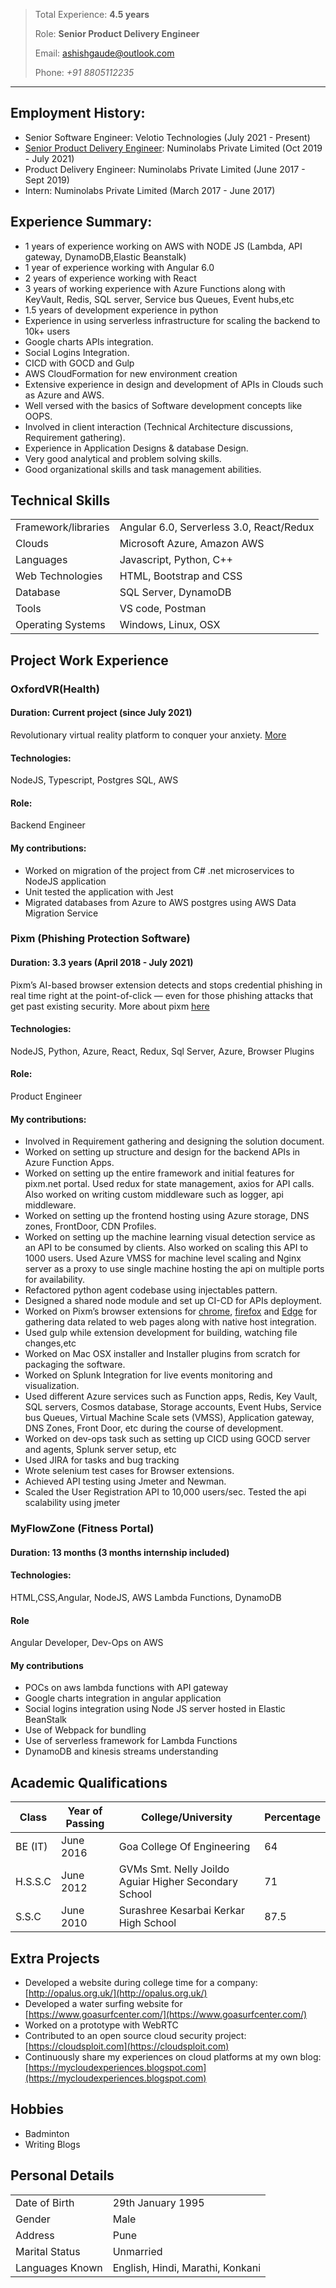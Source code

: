 > Total Experience: **4.5 years**
> 
> Role: **Senior Product Delivery Engineer**
> 
> Email: <ashishgaude@outlook.com>
> 
> Phone: _+91 8805112235_

___


## Employment History:
- Senior Software Engineer: Velotio Technologies (July 2021 - Present)
- [Senior Product Delivery Engineer](https://numinolabs.com/team/ashish-gaude.html): Numinolabs Private Limited (Oct 2019 - July 2021)
- Product Delivery Engineer: Numinolabs Private Limited (June 2017 - Sept 2019)
- Intern: Numinolabs Private Limited (March 2017 - June 2017)

## Experience Summary:
- 1 years of experience working on AWS with NODE JS (Lambda, API gateway, DynamoDB,Elastic Beanstalk)
- 1 year of experience working with Angular 6.0
- 2 years of experience working with React
- 3 years of working experience with Azure Functions along with KeyVault, Redis, SQL server, Service bus Queues, Event hubs,etc
- 1.5 years of development experience in python
- Experience in using serverless infrastructure for scaling the backend to 10k+ users 
- Google charts APIs integration.
- Social Logins Integration.
- CICD with GOCD and Gulp
- AWS CloudFormation for new environment creation
- Extensive experience in design and development of APIs in Clouds such as Azure and AWS.
- Well versed with the basics of Software development concepts like OOPS. 
- Involved in client interaction (Technical Architecture discussions, Requirement gathering).
- Experience in Application Designs & database Design.
- Very good analytical and problem solving skills.
- Good organizational skills and task management abilities.

## Technical Skills

| | |
|-|-|
|Framework/libraries| Angular 6.0, Serverless 3.0, React/Redux |
| Clouds | Microsoft Azure, Amazon AWS |
|Languages|Javascript, Python, C++|
|Web Technologies|HTML, Bootstrap and CSS|
|Database|SQL Server, DynamoDB|
|Tools|VS code, Postman|
|Operating Systems|Windows, Linux, OSX|

## Project Work Experience
### OxfordVR(Health)
#### Duration: Current project (since July 2021)
Revolutionary virtual reality platform to conquer your anxiety. [More](https://getrey.com/)
#### Technologies:
NodeJS, Typescript, Postgres SQL, AWS
#### Role:
Backend Engineer
#### My contributions:
* Worked on migration of the project from C# .net microservices to NodeJS application
* Unit tested the application with Jest
* Migrated databases from Azure to AWS postgres using AWS Data Migration Service

### Pixm (Phishing Protection Software)
#### Duration: 3.3 years (April 2018 - July 2021)
Pixm’s AI-based browser extension detects and stops credential phishing in real time right at the point-of-click — even for those phishing attacks that get past existing security. More about pixm [here](https://pixm.net/)
#### Technologies:
NodeJS, Python, Azure, React, Redux, Sql Server, Azure, Browser Plugins
#### Role:
Product Engineer
#### My contributions:
* Involved in Requirement gathering and designing the solution document.
* Worked on setting up structure and design for the backend APIs in Azure Function Apps.
* Worked on setting up the entire framework and initial features for pixm.net portal. Used redux for state management, axios for API calls. Also worked on writing custom middleware such as logger, api middleware.
* Worked on setting up the frontend hosting using Azure storage, DNS zones, FrontDoor, CDN Profiles.
* Worked on setting up the machine learning visual detection service as an API to be consumed by clients. Also worked on scaling this API to 1000 users. Used Azure VMSS for machine level scaling and Nginx server as a proxy to use single machine hosting the api on multiple ports for availability.
* Refactored python agent codebase using injectables pattern.
* Designed a shared node module and set up CI-CD for APIs deployment.
* Worked on Pixm’s browser extensions for [chrome](https://chrome.google.com/webstore/detail/pixm-phishing-protection/flomofhkchlalfciiibgbfcpolhmglai?hl=en), [firefox](https://addons.mozilla.org/en-US/firefox/addon/pixm-web/) and [Edge](https://microsoftedge.microsoft.com/addons/detail/pixm-phishing-protection/pjonomkeadiapfhaggjgjkahnbppioei) for gathering data related to web pages along with native host integration.
* Used gulp while extension development for building, watching file changes,etc
* Worked on Mac OSX installer and Installer plugins from scratch for packaging the software.
* Worked on Splunk Integration for live events monitoring and visualization.
* Used different Azure services such as Function apps, Redis, Key Vault, SQL servers, Cosmos database, Storage accounts, Event Hubs, Service bus Queues, Virtual Machine Scale sets (VMSS), Application gateway, DNS Zones, Front Door, etc during the course of development.
* Worked on dev-ops task such as setting up CICD using GOCD server and agents, Splunk server setup, etc
* Used JIRA for tasks and bug tracking
* Wrote selenium test cases for Browser extensions.
* Achieved API testing using Jmeter and Newman.
* Scaled the User Registration API to 10,000 users/sec. Tested the api scalability using jmeter

### MyFlowZone (Fitness Portal)
#### Duration: 13 months (3 months internship included) 

#### Technologies:
HTML,CSS,Angular, NodeJS, AWS Lambda Functions, DynamoDB
#### Role
Angular Developer, Dev-Ops on AWS
#### My contributions
* POCs on aws lambda functions with API gateway
* Google charts integration in angular application
* Social logins integration using Node JS server hosted in Elastic BeanStalk
* Use of Webpack for bundling
* Use of serverless framework for Lambda Functions
* DynamoDB and kinesis streams understanding

## Academic Qualifications

|Class| Year of Passing| College/University  | Percentage |
|-|-|-|-|
|BE (IT)|June 2016|Goa College Of Engineering|64|
|H.S.S.C|June 2012|GVMs Smt. Nelly Joildo Aguiar Higher Secondary School|71|
|S.S.C|June 2010|Surashree Kesarbai Kerkar High School|87.5|

## Extra Projects
- Developed a website during college time for a company: [http://opalus.org.uk/](http://opalus.org.uk/)
- Developed a water surfing website for [https://www.goasurfcenter.com/](https://www.goasurfcenter.com/)
- Worked on a prototype with WebRTC
- Contributed to an open source cloud security project: [https://cloudsploit.com](https://cloudsploit.com)
- Continuously share my experiences on cloud platforms at my own blog: [https://mycloudexperiences.blogspot.com](https://mycloudexperiences.blogspot.com)

## Hobbies
- Badminton
- Writing Blogs

## Personal Details

| | |
|-|-|
|Date of Birth|29th January 1995|
|Gender|Male|
|Address|Pune|
|Marital Status|Unmarried|
|Languages Known|English, Hindi, Marathi, Konkani|

